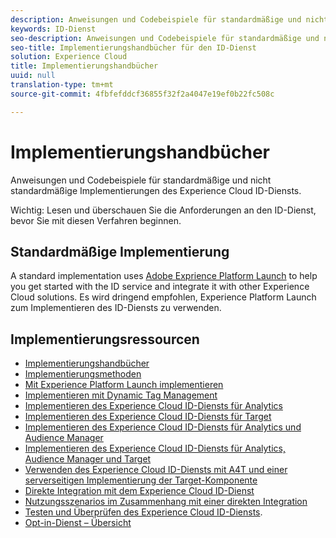 ```yaml
---
description: Anweisungen und Codebeispiele für standardmäßige und nicht standardmäßige Implementierungen des Experience Cloud ID-Diensts.
keywords: ID-Dienst
seo-description: Anweisungen und Codebeispiele für standardmäßige und nicht standardmäßige Implementierungen des Experience Cloud ID-Diensts.
seo-title: Implementierungshandbücher für den ID-Dienst
solution: Experience Cloud
title: Implementierungshandbücher
uuid: null
translation-type: tm+mt
source-git-commit: 4fbfefddcf36855f32f2a4047e19ef0b22fc508c

---
```



# Implementierungshandbücher

Anweisungen und Codebeispiele für standardmäßige und nicht standardmäßige Implementierungen des Experience Cloud ID-Diensts.

Wichtig: Lesen und überschauen Sie die Anforderungen an den ID-Dienst, bevor Sie mit diesen Verfahren beginnen.

## Standardmäßige Implementierung

A standard implementation uses [Adobe Exprience Platform Launch](https://docs.adobelaunch.com/) to help you get started with the ID service and integrate it with other Experience Cloud solutions. Es wird dringend empfohlen, Experience Platform Launch zum Implementieren des ID-Diensts zu verwenden.

## Implementierungsressourcen

* [Implementierungshandbücher ](implementation-guides.md)
* [Implementierungsmethoden](implementation-methods.md)
* [Mit Experience Platform Launch implementieren](ecid-implement-with-launch.md)
* [Implementieren mit Dynamic Tag Management](standard.md)
* [Implementieren des Experience Cloud ID-Diensts für Analytics](setup-analytics.md)
* [Implementieren des Experience Cloud ID-Diensts für Target](setup-target.md)
* [Implementieren des Experience Cloud ID-Diensts für Analytics und Audience Manager](setup-aam-analytics.md)
* [Implementieren des Experience Cloud ID-Diensts für Analytics, Audience Manager und Target](setup-aam-analytics-target.md)
* [Verwenden des Experience Cloud ID-Diensts mit A4T und einer serverseitigen Implementierung der Target-Komponente](ecid-a4t-target.md)
* [Direkte Integration mit dem Experience Cloud ID-Dienst](direct-integration.md)
* [Nutzungsszenarios im Zusammenhang mit einer direkten Integration](direct-integration-examples.md)
* [Testen und Überprüfen des Experience Cloud ID-Diensts](test-verify.md).
* [Opt-in-Dienst – Übersicht](opt-in-service/optin-overview.md)
